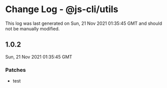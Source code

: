 # Change Log - @js-cli/utils

This log was last generated on Sun, 21 Nov 2021 01:35:45 GMT and should not be manually modified.

## 1.0.2
Sun, 21 Nov 2021 01:35:45 GMT

### Patches

- test

